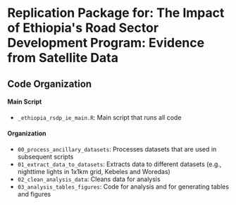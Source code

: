 # Replication Package for: The Impact of Ethiopia's Road Sector Development Program: Evidence from Satellite Data

## Code Organization

#### Main Script
* `_ethiopia_rsdp_ie_main.R`: Main script that runs all code

#### Organization
* `00_process_ancillary_datasets`: Processes datasets that are used in subsequent scripts
* `01_extract_data_to_datasets`: Extracts data to different datasets (e.g., nighttime lights in 1x1km grid, Kebeles and Woredas)
* `02_clean_analysis_data`: Cleans data for analysis
* `03_analysis_tables_figures`: Code for analysis and for generating tables and figures
